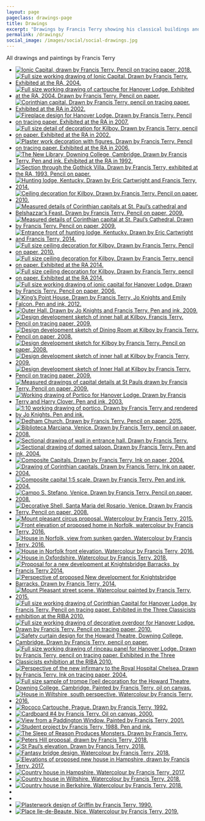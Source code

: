 ```yaml
---
layout: page
pageclass: drawings-page
title: Drawings
excerpt: "Drawings by Francis Terry showing his classical buildings and architectural details, drawn by hand using pencil, pen and ink, watercolour and oil paint"
permalink: /drawings/
social_image: /images/social/social-drawings.jpg
---
```


<p>All drawings and paintings by Francis Terry</p>

<ul class="list random">

<li class="quarter">
<a class="fancybox" rel="group" href="/images/drawings/ionic-capital-by-francis-terry.jpg" title="Ionic Capital, drawn by Francis Terry. Pencil on tracing paper, 2018.">
<img class="lazy" src="/images/drawings/thumbs/ionic-capital-by-francis-terry.jpg" alt="Ionic Capital, drawn by Francis Terry. Pencil on tracing paper, 2018." />
</a>
</li>

<li class="quarter">
<a class="fancybox" rel="group" href="/images/drawings/00s_image1.jpg" title="Full size working drawing of Ionic Capital. Drawn by Francis Terry. Exhibited at the RA, 2004.">
<img class="lazy" src="/images/drawings/thumbs/00s_image1.jpg" alt="Full size working drawing of Ionic Capital. Drawn by Francis Terry. Exhibited at the RA, 2004." />
</a>
</li>

<li class="quarter">
<a class="fancybox" rel="group" href="/images/drawings/00s_image2.jpg" title="Full size working drawing of cartouche for Hanover Lodge. Exhibited at the RA, 2004. Drawn by Francis Terry. Pencil on paper.">
<img class="lazy" src="/images/drawings/thumbs/00s_image2.jpg" alt="Full size working drawing of cartouche for Hanover Lodge. Exhibited at the RA, 2004. Drawn by Francis Terry. Pencil on paper." />
</a>
</li>

<li class="quarter">
<a class="fancybox" rel="group" href="/images/drawings/00s_image3.jpg" title="Corinthian capital. Drawn by Francis Terry, pencil on tracing paper. Exhibited at the RA in 2002.">
<img class="lazy" src="/images/drawings/thumbs/00s_image3.jpg" alt="Corinthian capital. Drawn by Francis Terry, pencil on tracing paper. Exhibited at the RA in 2002." />
</a>
</li>

<li class="quarter">
<a class="fancybox" rel="group" href="/images/drawings/00s_image4.jpg" title="Fireplace design for Hanover Lodge. Drawn by Francis Terry. Pencil on tracing paper. Exhibited at the RA in 2007.">
<img class="lazy" src="/images/drawings/thumbs/00s_image4.jpg" alt="Fireplace design for Hanover Lodge. Drawn by Francis Terry. Pencil on tracing paper. Exhibited at the RA in 2007." />
</a>
</li>

<li class="quarter">
<a class="fancybox" rel="group" href="/images/drawings/00s_image6.jpg" title="Full size detail of decoration for Kilboy. Drawn by Francis Terry, pencil on paper. Exhibited at the RA in 2002.">
<img class="lazy" src="/images/drawings/thumbs/00s_image6.jpg" alt="Full size detail of decoration for Kilboy. Drawn by Francis Terry, pencil on paper. Exhibited at the RA in 2002." />
</a>
</li>

<li class="quarter">
<a class="fancybox" rel="group" href="/images/drawings/00s_image8.jpg" title="Plaster work decoration with figures. Drawn by Francis Terry. Pencil on tracing paper. Exhibited at the RA in 2006.">
<img class="lazy" src="/images/drawings/thumbs/00s_image8.jpg" alt="Plaster work decoration with figures. Drawn by Francis Terry. Pencil on tracing paper. Exhibited at the RA in 2006." />
</a>
</li>

<li class="quarter">
<a class="fancybox" rel="group" href="/images/drawings/90s_image1.jpg" title="The New Library, Downing College, Cambridge. Drawn by Francis Terry. Pen and ink. Exhibited at the RA in 1992.">
<img class="lazy" src="/images/drawings/thumbs/90s_image1.jpg" alt="The New Library, Downing College, Cambridge. Drawn by Francis Terry. Pen and ink. Exhibited at the RA in 1992." />
</a>
</li>

<li class="quarter">
<a class="fancybox" rel="group" href="/images/drawings/90s_image2.jpg" title="Section through the Gothick Villa. Drawn by Francis Terry, exhibited at the RA, 1993. Pencil on paper.">
<img class="lazy" src="/images/drawings/thumbs/90s_image2.jpg" alt="Section through the Gothick Villa. Drawn by Francis Terry, exhibited at the RA, 1993. Pencil on paper." />
</a>
</li>

<li class="quarter">
<a class="fancybox" rel="group" href="/images/drawings/dec15_03.jpg" title="Hunting lodge, Kentucky. Drawn by Eric Cartwright and Francis Terry, 2014.">
<img class="lazy" src="/images/drawings/thumbs/dec15_03.jpg" alt="Hunting lodge, Kentucky. Drawn by Eric Cartwright and Francis Terry, 2014." />
</a>
</li>

<li class="quarter">
<a class="fancybox" rel="group" href="/images/drawings/dec15_05.jpg" title="Ceiling decoration for Kilboy. Drawn by Francis Terry. Pencil on paper, 2010.">
<img class="lazy" src="/images/drawings/thumbs/dec15_05.jpg" alt="Ceiling decoration for Kilboy. Drawn by Francis Terry. Pencil on paper, 2010." />
</a>
</li>

<li class="quarter">
<a class="fancybox" rel="group" href="/images/drawings/dec15_06.jpg" title="Measured details of Corinthian capitals at St. Paul’s cathedral and Belshazzar’s Feast. Drawn by Francis Terry. Pencil on paper, 2009.">
<img class="lazy" src="/images/drawings/thumbs/dec15_06.jpg" alt="Measured details of Corinthian capitals at St. Paul’s cathedral and Belshazzar’s Feast. Drawn by Francis Terry. Pencil on paper, 2009." />
</a>
</li>

<li class="quarter">
<a class="fancybox" rel="group" href="/images/drawings/dec15_07.jpg" title="Measured details of Corinthian capital at St. Paul’s Cathedral. Drawn by Francis Terry. Pencil on paper, 2009.">
<img class="lazy" src="/images/drawings/thumbs/dec15_07.jpg" alt="Measured details of Corinthian capital at St. Paul’s Cathedral. Drawn by Francis Terry. Pencil on paper, 2009." />
</a>
</li>

<li class="quarter">
<a class="fancybox" rel="group" href="/images/drawings/dec15_10.jpg" title="Entrance front of hunting lodge, Kentucky. Drawn by Eric Cartwright and Francis Terry, 2014.">
<img class="lazy" src="/images/drawings/thumbs/dec15_10.jpg" alt="Entrance front of hunting lodge, Kentucky. Drawn by Eric Cartwright and Francis Terry, 2014." />
</a>
</li>

<li class="quarter">
<a class="fancybox" rel="group" href="/images/drawings/dec15_12.jpg" title="Full size ceiling decoration for Kilboy. Drawn by Francis Terry. Pencil on paper, 2010.">
<img class="lazy" src="/images/drawings/thumbs/dec15_12.jpg" alt="Full size ceiling decoration for Kilboy. Drawn by Francis Terry. Pencil on paper, 2010." />
</a>
</li>

<li class="quarter">
<a class="fancybox" rel="group" href="/images/drawings/dec15_13.jpg" title="Full size ceiling decoration for Kilboy. Drawn by Francis Terry, pencil on paper. Exhibited at the RA 2014.">
<img class="lazy" src="/images/drawings/thumbs/dec15_13.jpg" alt="Full size ceiling decoration for Kilboy. Drawn by Francis Terry, pencil on paper. Exhibited at the RA 2014." />
</a>
</li>

<li class="quarter">
<a class="fancybox" rel="group" href="/images/drawings/dec15_14.jpg" title="Full size ceiling decoration for Kilboy. Drawn by Francis Terry, pencil on paper. Exhibited at the RA 2014.">
<img class="lazy" src="/images/drawings/thumbs/dec15_14.jpg" alt="Full size ceiling decoration for Kilboy. Drawn by Francis Terry, pencil on paper. Exhibited at the RA 2014." />
</a>
</li>

<li class="quarter">
<a class="fancybox" rel="group" href="/images/drawings/dec15_15.jpg" title="Full size working drawing of ionic capital for Hanover Lodge. Drawn by Francis Terry. Pencil on paper, 2006.">
<img class="lazy" src="/images/drawings/thumbs/dec15_15.jpg" alt="Full size working drawing of ionic capital for Hanover Lodge. Drawn by Francis Terry. Pencil on paper, 2006." />
</a>
</li>

<li class="quarter">
<a class="fancybox" rel="group" href="/images/drawings/dec15_17.jpg" title="King’s Point House. Drawn by Francis Terry, Jo Knights and Emily Falcon. Pen and ink, 2012.">
<img class="lazy" src="/images/drawings/thumbs/dec15_17.jpg" alt="King’s Point House. Drawn by Francis Terry, Jo Knights and Emily Falcon. Pen and ink, 2012." />
</a>
</li>

<li class="quarter">
<a class="fancybox" rel="group" href="/images/drawings/dec15_19.jpg" title="Outer Hall. Drawn by Jo Knights and Francis Terry. Pen and ink, 2009.">
<img class="lazy" src="/images/drawings/thumbs/dec15_19.jpg" alt="Outer Hall. Drawn by Jo Knights and Francis Terry. Pen and ink, 2009." />
</a>
</li>

<li class="quarter">
<a class="fancybox" rel="group" href="/images/drawings/dec15_22.jpg" title="Design development sketch of inner hall at Kilboy. Francis Terry. Pencil on tracing paper, 2009.">
<img class="lazy" src="/images/drawings/thumbs/dec15_22.jpg" alt="Design development sketch of inner hall at Kilboy. Francis Terry. Pencil on tracing paper, 2009." />
</a>
</li>

<li class="quarter">
<a class="fancybox" rel="group" href="/images/drawings/dec15_23.jpg" title="Design development sketch of Dining Room at Kilboy by Francis Terry. Pencil on paper, 2008.">
<img class="lazy" src="/images/drawings/thumbs/dec15_23.jpg" alt="Design development sketch of Dining Room at Kilboy by Francis Terry. Pencil on paper, 2008." />
</a>
</li>

<li class="quarter">
<a class="fancybox" rel="group" href="/images/drawings/dec15_26.jpg" title="Design development sketch for Kilboy by Francis Terry. Pencil on paper, 2008.">
<img class="lazy" src="/images/drawings/thumbs/dec15_26.jpg" alt="Design development sketch for Kilboy by Francis Terry. Pencil on paper, 2008." />
</a>
</li>

<li class="quarter">
<a class="fancybox" rel="group" href="/images/drawings/dec15_27.jpg" title="Design development sketch of inner hall at Kilboy by Francis Terry, 2009.">
<img class="lazy" src="/images/drawings/thumbs/dec15_27.jpg" alt="Design development sketch of inner hall at Kilboy by Francis Terry, 2009." />
</a>
</li>

<li class="quarter">
<a class="fancybox" rel="group" href="/images/drawings/dec15_28.jpg" title="Design development sketch of Inner Hall at Kilboy by Francis Terry. Pencil on tracing paper, 2009.">
<img class="lazy" src="/images/drawings/thumbs/dec15_28.jpg" alt="Design development sketch of Inner Hall at Kilboy by Francis Terry. Pencil on tracing paper, 2009." />
</a>
</li>

<li class="quarter">
<a class="fancybox" rel="group" href="/images/drawings/dec15_37.jpg" title="Measured drawings of capital details at St Pauls drawn by Francis Terry. Pencil on paper, 2009.">
<img class="lazy" src="/images/drawings/thumbs/dec15_37.jpg" alt="Measured drawings of capital details at St Pauls drawn by Francis Terry. Pencil on paper, 2009." />
</a>
</li>

<li class="quarter">
<a class="fancybox" rel="group" href="/images/drawings/dec15_38.jpg" title="Working drawing of Portico for Hanover Lodge. Drawn by Francis Terry and Harry Clover. Pen and ink, 2003.">
<img class="lazy" src="/images/drawings/thumbs/dec15_38.jpg" alt="Working drawing of Portico for Hanover Lodge. Drawn by Francis Terry and Harry Clover. Pen and ink, 2003." />
</a>
</li>

<li class="quarter">
<a class="fancybox" rel="group" href="/images/drawings/dec15_39.jpg" title="1:10 working drawing of portico. Drawn by Francis Terry and rendered by Jo Knights. Pen and ink.">
<img class="lazy" src="/images/drawings/thumbs/dec15_39.jpg" alt="1:10 working drawing of portico. Drawn by Francis Terry and rendered by Jo Knights. Pen and ink." />
</a>
</li>

<li class="quarter">
<a class="fancybox" rel="group" href="/images/drawings/ft_dedham_church.jpg" title="Dedham Church. Drawn by Francis Terry. Pencil on paper, 2015.">
<img class="lazy" src="/images/drawings/thumbs/ft_dedham_church.jpg" alt="Dedham Church. Drawn by Francis Terry. Pencil on paper, 2015." />
</a>
</li>

<li class="quarter">
<a class="fancybox" rel="group" href="/images/drawings/ftsketches_image1.jpg" title="Biblioteca Marciana, Venice. Drawn by Francis Terry, pencil on paper, 2008.">
<img class="lazy" src="/images/drawings/thumbs/ftsketches_image1.jpg" alt="Biblioteca Marciana, Venice. Drawn by Francis Terry, pencil on paper, 2008." />
</a>
</li>

<li class="quarter">
<a class="fancybox" rel="group" href="/images/drawings/ftsketches_image2.jpg" title="Sectional drawing of wall in entrance hall. Drawn by Francis Terry.">
<img class="lazy" src="/images/drawings/thumbs/ftsketches_image2.jpg" alt="Sectional drawing of wall in entrance hall. Drawn by Francis Terry." />
</a>
</li>

<li class="quarter">
<a class="fancybox" rel="group" href="/images/drawings/ftsketches_image3.jpg" title="Sectional drawing of domed saloon. Drawn by Francis Terry. Pen and ink, 2004.">
<img class="lazy" src="/images/drawings/thumbs/ftsketches_image3.jpg" alt="Sectional drawing of domed saloon. Drawn by Francis Terry. Pen and ink, 2004." />
</a>
</li>

<li class="quarter">
<a class="fancybox" rel="group" href="/images/drawings/ftsketches_image4.jpg" title="Composite Capitals. Drawn by Francis Terry. Ink on paper, 2004.">
<img class="lazy" src="/images/drawings/thumbs/ftsketches_image4.jpg" alt="Composite Capitals. Drawn by Francis Terry. Ink on paper, 2004." />
</a>
</li>

<li class="quarter">
<a class="fancybox" rel="group" href="/images/drawings/ftsketches_image5.jpg" title="Drawing of Corinthian capitals. Drawn by Francis Terry. Ink on paper, 2004.">
<img class="lazy" src="/images/drawings/thumbs/ftsketches_image5.jpg" alt="Drawing of Corinthian capitals. Drawn by Francis Terry. Ink on paper, 2004." />
</a>
</li>

<li class="quarter">
<a class="fancybox" rel="group" href="/images/drawings/ftsketches_image6.jpg" title="Composite capital 1:5 scale. Drawn by Francis Terry. Pen and ink, 2004.">
<img class="lazy" src="/images/drawings/thumbs/ftsketches_image6.jpg" alt="Composite capital 1:5 scale. Drawn by Francis Terry. Pen and ink, 2004." />
</a>
</li>

<li class="quarter">
<a class="fancybox" rel="group" href="/images/drawings/ftsketches_image7.jpg" title="Campo S. Stefano, Venice. Drawn by Francis Terry. Pencil on paper, 2008.">
<img class="lazy" src="/images/drawings/thumbs/ftsketches_image7.jpg" alt="Campo S. Stefano, Venice. Drawn by Francis Terry. Pencil on paper, 2008." />
</a>
</li>

<li class="quarter">
<a class="fancybox" rel="group" href="/images/drawings/ftsketches_image8.jpg" title="Decorative Shell, Santa Maria del Rosario, Venice. Drawn by Francis Terry. Pencil on paper, 2008.">
<img class="lazy" src="/images/drawings/thumbs/ftsketches_image8.jpg" alt="Decorative Shell, Santa Maria del Rosario, Venice. Drawn by Francis Terry. Pencil on paper, 2008." />
</a>
</li>

<li class="quarter">
<a class="fancybox" rel="group" href="/images/drawings/mount_pleasant_1.jpg" title="Mount pleasant circus proposal. Watercolour by Francis Terry, 2015.">
<img class="lazy" src="/images/drawings/thumbs/mount_pleasant_1.jpg" alt="Mount pleasant circus proposal. Watercolour by Francis Terry, 2015." />
</a>
</li>

<li class="quarter">
<a class="fancybox" rel="group" href="/images/drawings/house-in-norfolk-00.jpg" title="Front elevation of proposed home in Norfolk, watercolour by Francis Terry, 2016.">
<img class="lazy" src="/images/drawings/thumbs/house-in-norfolk-00.jpg" alt="Front elevation of proposed home in Norfolk, watercolour by Francis Terry, 2016." />
</a>
</li>

<li class="quarter">
<a class="fancybox" rel="group" href="/images/drawings/house-in-norfolk-02.jpg" title="House in Norfolk, view from sunken garden. Watercolour by Francis Terry, 2016.">
<img class="lazy" src="/images/drawings/thumbs/house-in-norfolk-02.jpg" alt="House in Norfolk, view from sunken garden. Watercolour by Francis Terry, 2016." />
</a>
</li>

<li class="quarter">
<a class="fancybox" rel="group" href="/images/drawings/house-in-norfolk-03.jpg" title="House in Norfolk front elevation. Watercolour by Francis Terry, 2016.">
<img class="lazy" src="/images/drawings/thumbs/house-in-norfolk-03.jpg" alt="House in Norfolk front elevation. Watercolour by Francis Terry, 2016." />
</a>
</li>

<li class="quarter">
<a class="fancybox" rel="group" href="/images/drawings/house-in-oxfordshire.jpg" title="House in Oxfordshire. Watercolour by Francis Terry, 2018.">
<img class="lazy" src="/images/drawings/thumbs/house-in-oxfordshire.jpg" alt="House in Oxfordshire. Watercolour by Francis Terry, 2018." />
</a>
</li>

<li class="quarter">
<a class="fancybox" rel="group" href="/images/drawings/hyde-park-barracks-dec-2014.jpg" title="Proposal for a new development at Knightsbridge Barracks, by Francis Terry 2014.">
<img class="lazy" src="/images/drawings/thumbs/hyde-park-barracks-dec-2014.jpg" alt="Proposal for a new development at Knightsbridge Barracks, by Francis Terry 2014." />
</a>
</li>

<li class="quarter">
<a class="fancybox" rel="group" href="/images/drawings/hyde-park-barracks-2015.jpg" title="Perspective of proposed New development for Knightsbridge Barracks. Drawn by Francis Terry, 2014.">
<img class="lazy" src="/images/drawings/thumbs/hyde-park-barracks-2015.jpg" alt="Perspective of proposed New development for Knightsbridge Barracks. Drawn by Francis Terry, 2014." />
</a>
</li>

<li class="quarter">
<a class="fancybox" rel="group" href="/images/drawings/mount_pleasant_2.jpg" title="Mount Pleasant street scene. Watercolour painted by Francis Terry, 2015.">
<img class="lazy" src="/images/drawings/thumbs/mount_pleasant_2.jpg" alt="Mount Pleasant street scene. Watercolour painted by Francis Terry, 2015." />
</a>
</li>

<li class="quarter">
<a class="fancybox" rel="group" href="/images/drawings/threeclassicists_image1.jpg" title="Full size working drawing of Corinthian Capital for Hanover Lodge, by Francis Terry. Pencil on tracing paper. Exhibited in the Three Classicists exhibition at the RIBA 2010.">
<img class="lazy" src="/images/drawings/thumbs/threeclassicists_image1.jpg" alt="Full size working drawing of Corinthian Capital for Hanover Lodge, by Francis Terry. Pencil on tracing paper. Exhibited in the Three Classicists exhibition at the RIBA 2010." />
</a>
</li>

<li class="quarter">
<a class="fancybox" rel="group" href="/images/drawings/threeclassicists_image2.jpg" title="Full size working drawing of decorative overdoor for Hanover Lodge. Drawn by Francis Terry. Pencil on tracing paper, 2010.">
<img class="lazy" src="/images/drawings/thumbs/threeclassicists_image2.jpg" alt="Full size working drawing of decorative overdoor for Hanover Lodge. Drawn by Francis Terry. Pencil on tracing paper, 2010." />
</a>
</li>

<li class="quarter">
<a class="fancybox" rel="group" href="/images/drawings/threeclassicists_image3.jpg" title="Safety curtain design for the Howard Theatre, Downing College, Cambridge. Drawn by Francis Terry, pencil on paper.">
<img class="lazy" src="/images/drawings/thumbs/threeclassicists_image3.jpg" alt="Safety curtain design for the Howard Theatre, Downing College, Cambridge. Drawn by Francis Terry, pencil on paper." />
</a>
</li>

<li class="quarter">
<a class="fancybox" rel="group" href="/images/drawings/threeclassicists_image4.jpg" title="Full size working drawing of rinceau panel for Hanover Lodge. Drawn by Francis Terry, pencil on tracing paper. Exhibited in the Three Classicists exhibition at the RIBA 2010.">
<img class="lazy" src="/images/drawings/thumbs/threeclassicists_image4.jpg" alt="Full size working drawing of rinceau panel for Hanover Lodge. Drawn by Francis Terry, pencil on tracing paper. Exhibited in the Three Classicists exhibition at the RIBA 2010." />
</a>
</li>

<li class="quarter">
<a class="fancybox" rel="group" href="/images/drawings/threeclassicists_image5.jpg" title="Perspective of the new infirmary to the Royal Hospital Chelsea. Drawn by Francis Terry. Ink on tracing paper, 2004.">
<img class="lazy" src="/images/drawings/thumbs/threeclassicists_image5.jpg" alt="Perspective of the new infirmary to the Royal Hospital Chelsea. Drawn by Francis Terry. Ink on tracing paper, 2004." />
</a>
</li>

<li class="quarter">
<a class="fancybox" rel="group" href="/images/drawings/threeclassicists_image7.jpg" title="Full size sample of trompe l’oeil decoration for the Howard Theatre, Downing College, Cambridge. Painted by Francis Terry, oil on canvas.">
<img class="lazy" src="/images/drawings/thumbs/threeclassicists_image7.jpg" alt="Full size sample of trompe l’oeil decoration for the Howard Theatre, Downing College, Cambridge. Painted by Francis Terry, oil on canvas." />
</a>
</li>

<li class="quarter">
<a class="fancybox" rel="group" href="/images/drawings/unnamedpainting1.jpg" title="House in Wiltshire, south perspective. Watercolour by Francis Terry, 2016.">
<img class="lazy" src="/images/drawings/thumbs/unnamedpainting1.jpg" alt="House in Wiltshire, south perspective. Watercolour by Francis Terry, 2016." />
</a>
</li>

<li class="quarter">
<a class="fancybox" rel="group" href="/images/essays/sketching-with-my-father/s-nicholas-prague-ft.jpg" title="Rococo Cartouche, Prague. Drawn by Francis Terry, 1992.">
<img class="lazy" src="/images/drawings/thumbs/s-nicholas-prague-ft.jpg" alt="Rococo Cartouche, Prague. Drawn by Francis Terry, 1992." />
</a>
</li>

<li class="quarter">
<a class="fancybox" rel="group" href="/images/drawings/dec15_20.jpg" title="Cardboard #4 by Francis Terry. Oil on canvas, 2000.">
<img class="lazy" src="/images/drawings/thumbs/dec15_20.jpg" alt="Cardboard #4 by Francis Terry. Oil on canvas, 2000." />
</a>
</li>

<li class="quarter">
<a class="fancybox" rel="group" href="/images/drawings/dec15_35.jpg" title="View from a Paddington Window. Painted by Francis Terry, 2001.">
<img class="lazy" src="/images/drawings/thumbs/dec15_35.jpg" alt="View from a Paddington Window. Painted by Francis Terry, 2001." />
</a>
</li>

<li class="quarter">
<a class="fancybox" rel="group" href="/images/drawings/shower-design.jpg" title="Student project by Francis Terry, 1988. Pen and ink.">
<img class="lazy" src="/images/drawings/thumbs/shower-design.jpg" alt="Student project by Francis Terry, 1988. Pen and ink." />
</a>
</li>

<li class="quarter">
<a class="fancybox" rel="group" href="/images/drawings/with-apologies-to-goya.jpg" title="The Sleep of Reason Produces Monsters. Drawn by Francis Terry.">
<img class="lazy" src="/images/drawings/thumbs/with-apologies-to-goya.jpg" alt="The Sleep of Reason Produces Monsters. Drawn by Francis Terry." />
</a>
</li>

<li class="quarter">
<a class="fancybox" rel="group" href="/images/drawings/peters-hill.jpg" title="Peters Hill proposal, drawn by Francis Terry, 2018.">
<img class="lazy" src="/images/drawings/thumbs/peters-hill.jpg" alt="Peters Hill proposal, drawn by Francis Terry, 2018." />
</a>
</li>

<li class="quarter">
<a class="fancybox" rel="group" href="/images/drawings/st-pauls-elevation.jpg" title="St Paul’s elevation. Drawn by Francis Terry, 2018.">
<img class="lazy" src="/images/drawings/thumbs/st-pauls-elevation.jpg" alt="St Paul’s elevation. Drawn by Francis Terry, 2018." />
</a>
</li>

<li class="quarter">
<a class="fancybox" rel="group" href="/images/drawings/fantasy-bridge-design.jpg" title="Fantasy bridge design. Watercolour by Francis Terry, 2018.">
<img class="lazy" src="/images/drawings/thumbs/fantasy-bridge-design.jpg" alt="Fantasy bridge design. Watercolour by Francis Terry, 2018." />
</a>
</li>

<li class="quarter">
<a class="fancybox" rel="group" href="/images/drawings/new-house-in-hampshire-francis-terry-2017.jpg" title="Elevations of proposed new house in Hampshire, drawn by Francis Terry, 2017.">
<img class="lazy" src="/images/drawings/thumbs/new-house-in-hampshire-francis-terry-2017.jpg" alt="Elevations of proposed new house in Hampshire, drawn by Francis Terry, 2017." />
</a>
</li>

<li class="quarter">
<a class="fancybox" rel="group" href="/images/news/2018/04/weild-wood-estate-main-house-watercolour.jpg" title="Country house in Hampshire. Watercolour by Francis Terry, 2017.">
<img class="lazy" src="/images/drawings/thumbs/weild-wood-estate-main-house-watercolour.jpg" alt="Country house in Hampshire. Watercolour by Francis Terry, 2017." />
</a>
</li>

<li class="quarter">
<a class="fancybox" rel="group" href="/images/news/2018/06/watercolour.jpg" title="Country house in Wiltshire. Watercolour by Francis Terry, 2018.">
<img class="lazy" src="/images/drawings/thumbs/watercolour.jpg" alt="Country house in Wiltshire. Watercolour by Francis Terry, 2018." />
</a>
</li>

<li class="quarter">
<a class="fancybox" rel="group" href="/images/news/2019/04/2019-04-08.jpg" title="Country house in Berkshire. Watercolour by Francis Terry, 2018.">
<img class="lazy" src="/images/drawings/thumbs/2019-04-08.jpg" alt="Country house in Berkshire. Watercolour by Francis Terry, 2018." />
</a>
</li>

<li class="quarter">
<a class="fancybox" rel="group" href="/images/drawings/2019-04-26-01.jpg">
<img class="lazy" src="/images/drawings/thumbs/2019-04-26-01.jpg" alt="" />
</a>
</li>

<li class="quarter">
<a class="fancybox" rel="group" href="/images/drawings/2019-04-26-02.jpg">
<img class="lazy" src="/images/drawings/thumbs/2019-04-26-02.jpg" alt="" />
</a>
</li>

<li class="quarter">
<a class="fancybox" rel="group" href="/images/drawings/draw-190601.jpg" title="Plasterwork design of Griffin by Francis Terry, 1990.">
<img class="lazy" src="/images/drawings/thumbs/draw-190601.jpg" alt="Plasterwork design of Griffin by Francis Terry, 1990." />
</a>
</li>

<li class="quarter">
<a class="fancybox" rel="group" href="/images/drawings/20190601.jpg" title="Place lle-de-Beaute, Nice. Watercolour by Francis Terry, 2019.">
<img class="lazy" src="/images/drawings/thumbs/20190601.jpg" alt="Place lle-de-Beaute, Nice. Watercolour by Francis Terry, 2019." />
</a>
</li>

</ul>